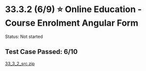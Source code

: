 # 33.3.2 (6/9) ⭐ Online Education - Course Enrolment Angular Form

Status: Not started

## Test Case Passed:  6/10

[33_3_2_src.zip](33%203%202%20(6%209)%20%E2%AD%90%20Online%20Education%20-%20Course%20Enrolment%2018b299dbb04a80b9b54cf3cfee3123c7/33_3_2_src.zip)